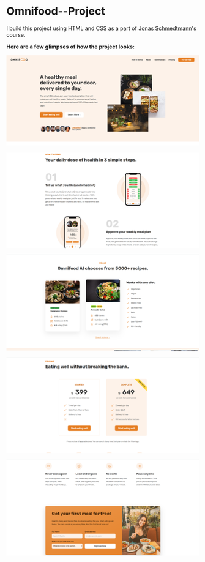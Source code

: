 # Omnifood--Project
I build this project using HTML and CSS as a part of [Jonas Schmedtmann](https://github.com/jonasschmedtmann/html-css-course)'s course.


**Here are a few glimpses of how the project looks:**

![hero](/Screenshots/s1.png)

![hero](/Screenshots/s3.png)

![hero](/Screenshots/s4.png)

![hero](/Screenshots/s6.png)

![hero](/Screenshots/s7.png)
